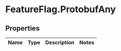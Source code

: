 # FeatureFlag.ProtobufAny

## Properties
Name | Type | Description | Notes
------------ | ------------- | ------------- | -------------
